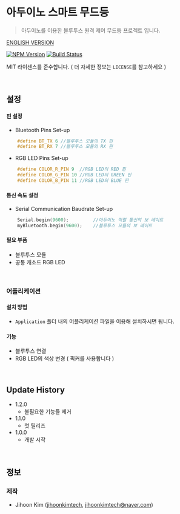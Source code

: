 # 아두이노 스마트 무드등
> 아두이노를 이용한 블루투스 원격 제어 무드등 프로젝트 입니다.

[ENGLISH VERSION](https://github.com/jihoonkimtech/smart-moodLight/blob/master/README.md)

<!-- NPM Version -->
<!-- Build Status -->
[![NPM Version][npm-image]][npm-url]    [![Build Status][travis-image]][travis-url]

MIT 라이센스를 준수합니다. ( 더 자세한 정보는 ``LICENSE``를 참고하세요 ) 

<br>

## 설정

#### 핀 설정
- Bluetooth Pins Set-up
```C++
    #define BT_TX 6 //블루투스 모듈의 TX 핀
    #define BT_RX 7 //블루투스 모듈의 RX 핀
```
- RGB LED Pins Set-up
```C++
    #define COLOR_R_PIN 9  //RGB LED의 RED 핀
    #define COLOR_G_PIN 10 //RGB LED의 GREEN 핀
    #define COLOR_B_PIN 11 //RGB LED의 BLUE 핀
```
#### 통신 속도 설정 
- Serial Communication Baudrate Set-up
```C++
    Serial.begin(9600);         //아두이노 직렬 통신의 보 레이트
    myBluetooth.begin(9600);    //블루투스 모듈의 보 레이트
```

#### 필요 부품
- 블루투스 모듈
- 공통 캐소드 RGB LED

<br>

### 어플리케이션
#### 설치 방법
- ``Application`` 폴더 내의 어플리케이션 파일을 이용해 설치하시면 됩니다. 

#### 기능
- 블루투스 연결
- RGB LED의 색상 변경 ( 픽커를 사용합니다 )

<br>

## Update History

* 1.2.0
    * 불필요한 기능들 제거
* 1.1.0
    * 첫 릴리즈
* 1.0.0
    * 개발 시작

<br>

## 정보
### 제작
- Jihoon Kim ([jihoonkimtech](https://jihoonkimtech.github.io/), [jihoonkimtech@naver.com](mailto:jihoonkimtech@naver.com))




<!-- Markdown link & img dfn's -->
[npm-image]: https://img.shields.io/npm/v/datadog-metrics.svg?style=flat-square
[npm-url]: https://npmjs.org/package/datadog-metrics
[npm-downloads]: https://img.shields.io/npm/dm/datadog-metrics.svg?style=flat-square
[travis-image]: https://img.shields.io/travis/dbader/node-datadog-metrics/master.svg?style=flat-square
[travis-url]: https://travis-ci.org/dbader/node-datadog-metrics
[wiki]: https://github.com/yourname/yourproject/wiki